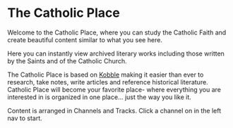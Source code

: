 # The Catholic Place

Welcome to the Catholic Place, where you can study the Catholic Faith and create beautiful content similar to what you see here. 

Here you can instantly view archived literary works including those written by the Saints and of the Catholic Church.

 The Catholic Place is based on [Kobble](https://kobble.io) making it easier than ever to research, take notes, write articles and reference historical literature. Catholic Place will become your favorite place- where everything you are interested in is organized in one place... just the way you like it.

Content is arranged in Channels and Tracks. Click a channel on in the left nav to start.